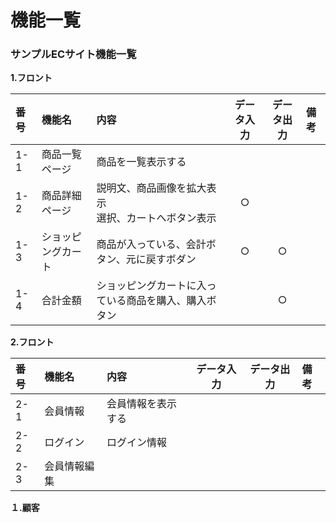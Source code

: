 # 機能一覧
### サンプルECサイト機能一覧
**1.フロント**

|番号|機能名|内容|データ入力|データ出力|備考|
|:---|:---|:---|:---:|:---:|:--|
|1-1|商品一覧ページ|商品を一覧表示する||||
|1-2|商品詳細ページ|説明文、商品画像を拡大表示<br>選択、カートへボタン表示|○|||
|1-3|ショッピングカート|商品が入っている、会計ボタン、元に戻すボダン|○|○||
|1-4|合計金額|ショッピングカートに入っている商品を購入、購入ボタン||○||

**2.フロント**

|番号|機能名|内容|データ入力|データ出力|備考|
|:---|:---|:---|:---:|:---:|:--|
|2-1|会員情報|会員情報を表示する||||
|2-2|ログイン|ログイン情報||||
|2-3|会員情報編集|||||

**１.顧客**
